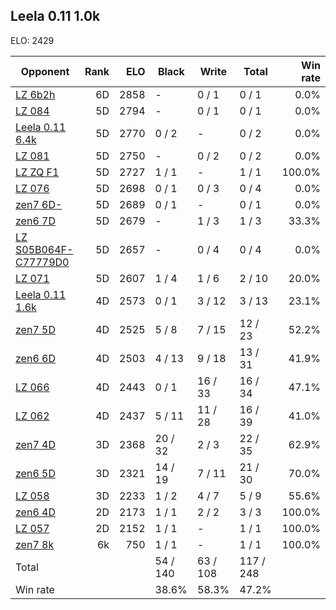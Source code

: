 ## Leela 0.11 1.0k ##

ELO: 2429

Opponent | Rank | ELO | Black | Write | Total | Win rate
---------|-----:|----:|-------|-------|-------|-------:
[LZ 6b2h](LZ%206b2h.md) | 6D | 2858 | - | 0 / 1 | 0 / 1 | 0.0%
[LZ 084](LZ%20084.md) | 5D | 2794 | - | 0 / 1 | 0 / 1 | 0.0%
[Leela 0.11 6.4k](Leela%200.11%206.4k.md) | 5D | 2770 | 0 / 2 | - | 0 / 2 | 0.0%
[LZ 081](LZ%20081.md) | 5D | 2750 | - | 0 / 2 | 0 / 2 | 0.0%
[LZ ZQ F1](LZ%20ZQ%20F1.md) | 5D | 2727 | 1 / 1 | - | 1 / 1 | 100.0%
[LZ 076](LZ%20076.md) | 5D | 2698 | 0 / 1 | 0 / 3 | 0 / 4 | 0.0%
[zen7 6D-](zen7%206D-.md) | 5D | 2689 | 0 / 1 | - | 0 / 1 | 0.0%
[zen6 7D](zen6%207D.md) | 5D | 2679 | - | 1 / 3 | 1 / 3 | 33.3%
[LZ S05B064F-C77779D0](LZ%20S05B064F-C77779D0.md) | 5D | 2657 | - | 0 / 4 | 0 / 4 | 0.0%
[LZ 071](LZ%20071.md) | 5D | 2607 | 1 / 4 | 1 / 6 | 2 / 10 | 20.0%
[Leela 0.11 1.6k](Leela%200.11%201.6k.md) | 4D | 2573 | 0 / 1 | 3 / 12 | 3 / 13 | 23.1%
[zen7 5D](zen7%205D.md) | 4D | 2525 | 5 / 8 | 7 / 15 | 12 / 23 | 52.2%
[zen6 6D](zen6%206D.md) | 4D | 2503 | 4 / 13 | 9 / 18 | 13 / 31 | 41.9%
[LZ 066](LZ%20066.md) | 4D | 2443 | 0 / 1 | 16 / 33 | 16 / 34 | 47.1%
[LZ 062](LZ%20062.md) | 4D | 2437 | 5 / 11 | 11 / 28 | 16 / 39 | 41.0%
[zen7 4D](zen7%204D.md) | 3D | 2368 | 20 / 32 | 2 / 3 | 22 / 35 | 62.9%
[zen6 5D](zen6%205D.md) | 3D | 2321 | 14 / 19 | 7 / 11 | 21 / 30 | 70.0%
[LZ 058](LZ%20058.md) | 3D | 2233 | 1 / 2 | 4 / 7 | 5 / 9 | 55.6%
[zen6 4D](zen6%204D.md) | 2D | 2173 | 1 / 1 | 2 / 2 | 3 / 3 | 100.0%
[LZ 057](LZ%20057.md) | 2D | 2152 | 1 / 1 | - | 1 / 1 | 100.0%
[zen7 8k](zen7%208k.md) | 6k | 750 | 1 / 1 | - | 1 / 1 | 100.0%
Total | | | 54 / 140 | 63 / 108 | 117 / 248 | 
Win rate| | | 38.6% | 58.3% | 47.2% | 
